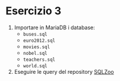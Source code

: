 # Esercizio 3

1. Importare in MariaDB i database:
    - `buses.sql`
    - `euro2012.sql`
    - `movies.sql`
    - `nobel.sql`
    - `teachers.sql`
    - `world.sql`
2. Eseguire le query del repository [SQLZoo](https://github.com/mrdziuban/SQLZoo)

